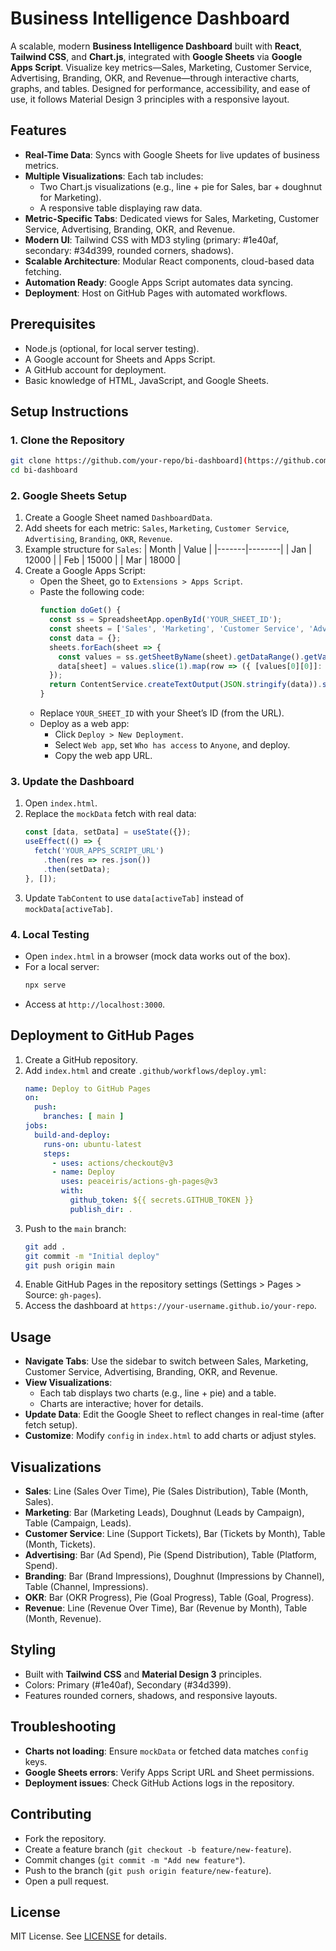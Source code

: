# Business Intelligence Dashboard

A scalable, modern **Business Intelligence Dashboard** built with **React**, **Tailwind CSS**, and **Chart.js**, integrated with **Google Sheets** via **Google Apps Script**. Visualize key metrics—Sales, Marketing, Customer Service, Advertising, Branding, OKR, and Revenue—through interactive charts, graphs, and tables. Designed for performance, accessibility, and ease of use, it follows Material Design 3 principles with a responsive layout.

## Features
- **Real-Time Data**: Syncs with Google Sheets for live updates of business metrics.
- **Multiple Visualizations**: Each tab includes:
  - Two Chart.js visualizations (e.g., line + pie for Sales, bar + doughnut for Marketing).
  - A responsive table displaying raw data.
- **Metric-Specific Tabs**: Dedicated views for Sales, Marketing, Customer Service, Advertising, Branding, OKR, and Revenue.
- **Modern UI**: Tailwind CSS with MD3 styling (primary: #1e40af, secondary: #34d399, rounded corners, shadows).
- **Scalable Architecture**: Modular React components, cloud-based data fetching.
- **Automation Ready**: Google Apps Script automates data syncing.
- **Deployment**: Host on GitHub Pages with automated workflows.

## Prerequisites
- Node.js (optional, for local server testing).
- A Google account for Sheets and Apps Script.
- A GitHub account for deployment.
- Basic knowledge of HTML, JavaScript, and Google Sheets.

## Setup Instructions

### 1. Clone the Repository
```bash
git clone https://github.com/your-repo/bi-dashboard](https://github.com/fingergunsDEV/DashboardData/).git
cd bi-dashboard
```

### 2. Google Sheets Setup
1. Create a Google Sheet named `DashboardData`.
2. Add sheets for each metric: `Sales`, `Marketing`, `Customer Service`, `Advertising`, `Branding`, `OKR`, `Revenue`.
3. Example structure for `Sales`:
   | Month | Value  |
   |-------|--------|
   | Jan   | 12000  |
   | Feb   | 15000  |
   | Mar   | 18000  |
4. Create a Google Apps Script:
   - Open the Sheet, go to `Extensions > Apps Script`.
   - Paste the following code:
     ```javascript
     function doGet() {
       const ss = SpreadsheetApp.openById('YOUR_SHEET_ID');
       const sheets = ['Sales', 'Marketing', 'Customer Service', 'Advertising', 'Branding', 'OKR', 'Revenue'];
       const data = {};
       sheets.forEach(sheet => {
         const values = ss.getSheetByName(sheet).getDataRange().getValues();
         data[sheet] = values.slice(1).map(row => ({ [values[0][0]]: row[0], [values[0][1]]: row[1] }));
       });
       return ContentService.createTextOutput(JSON.stringify(data)).setMimeType(ContentService.MimeType.JSON);
     }
     ```
   - Replace `YOUR_SHEET_ID` with your Sheet’s ID (from the URL).
   - Deploy as a web app:
     - Click `Deploy > New Deployment`.
     - Select `Web app`, set `Who has access` to `Anyone`, and deploy.
     - Copy the web app URL.

### 3. Update the Dashboard
1. Open `index.html`.
2. Replace the `mockData` fetch with real data:
   ```javascript
   const [data, setData] = useState({});
   useEffect(() => {
     fetch('YOUR_APPS_SCRIPT_URL')
       .then(res => res.json())
       .then(setData);
   }, []);
   ```
3. Update `TabContent` to use `data[activeTab]` instead of `mockData[activeTab]`.

### 4. Local Testing
- Open `index.html` in a browser (mock data works out of the box).
- For a local server:
  ```bash
  npx serve
  ```
- Access at `http://localhost:3000`.

## Deployment to GitHub Pages
1. Create a GitHub repository.
2. Add `index.html` and create `.github/workflows/deploy.yml`:
   ```yaml
   name: Deploy to GitHub Pages
   on:
     push:
       branches: [ main ]
   jobs:
     build-and-deploy:
       runs-on: ubuntu-latest
       steps:
         - uses: actions/checkout@v3
         - name: Deploy
           uses: peaceiris/actions-gh-pages@v3
           with:
             github_token: ${{ secrets.GITHUB_TOKEN }}
             publish_dir: .
   ```
3. Push to the `main` branch:
   ```bash
   git add .
   git commit -m "Initial deploy"
   git push origin main
   ```
4. Enable GitHub Pages in the repository settings (Settings > Pages > Source: `gh-pages`).
5. Access the dashboard at `https://your-username.github.io/your-repo`.

## Usage
- **Navigate Tabs**: Use the sidebar to switch between Sales, Marketing, Customer Service, Advertising, Branding, OKR, and Revenue.
- **View Visualizations**:
  - Each tab displays two charts (e.g., line + pie) and a table.
  - Charts are interactive; hover for details.
- **Update Data**: Edit the Google Sheet to reflect changes in real-time (after fetch setup).
- **Customize**: Modify `config` in `index.html` to add charts or adjust styles.

## Visualizations
- **Sales**: Line (Sales Over Time), Pie (Sales Distribution), Table (Month, Sales).
- **Marketing**: Bar (Marketing Leads), Doughnut (Leads by Campaign), Table (Campaign, Leads).
- **Customer Service**: Line (Support Tickets), Bar (Tickets by Month), Table (Month, Tickets).
- **Advertising**: Bar (Ad Spend), Pie (Spend Distribution), Table (Platform, Spend).
- **Branding**: Bar (Brand Impressions), Doughnut (Impressions by Channel), Table (Channel, Impressions).
- **OKR**: Bar (OKR Progress), Pie (Goal Progress), Table (Goal, Progress).
- **Revenue**: Line (Revenue Over Time), Bar (Revenue by Month), Table (Month, Revenue).

## Styling
- Built with **Tailwind CSS** and **Material Design 3** principles.
- Colors: Primary (#1e40af), Secondary (#34d399).
- Features rounded corners, shadows, and responsive layouts.

## Troubleshooting
- **Charts not loading**: Ensure `mockData` or fetched data matches `config` keys.
- **Google Sheets errors**: Verify Apps Script URL and Sheet permissions.
- **Deployment issues**: Check GitHub Actions logs in the repository.

## Contributing
- Fork the repository.
- Create a feature branch (`git checkout -b feature/new-feature`).
- Commit changes (`git commit -m "Add new feature"`).
- Push to the branch (`git push origin feature/new-feature`).
- Open a pull request.

## License
MIT License. See [LICENSE](LICENSE) for details.
